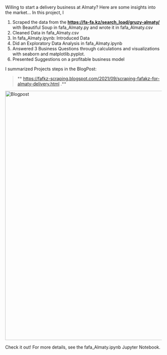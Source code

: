 Willing to start a delivery business at Almaty? Here are some insights into the market…
In this project, I 

1.	Scraped the data from the **https://fa-fa.kz/search_load/gruzy-almaty/** with Beautiful Soup in fafa_Almaty.py and wrote it in fafa_Almaty.csv
2.	Cleaned Data in fafa_Almaty.csv
3.	In fafa_Almaty.ipynb: Introduced Data
4.	Did an Exploratory Data Analysis in fafa_Almaty.ipynb
5.	Answered 3 Business Questions through calculations and visualizations with seaborn and matplotlib.pyplot.
6.	Presented Suggestions on a profitable business model

I summarized Projects steps in the BlogPost:
> ** https://fafkz-scraping.blogspot.com/2021/09/scraping-fafakz-for-almaty-delivery.html .** 

<img align="center" width="800" alt="Blogpost" src="https://user-images.githubusercontent.com/86869537/184582147-7ce19889-8b1f-49bb-b00e-04f328f9cccd.png">

Check it out!
For more details, see the fafa_Almaty.ipynb Jupyter Notebook.

